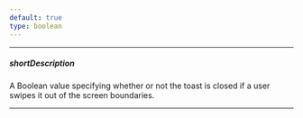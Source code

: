 ```yaml
---
default: true
type: boolean
---
```

---
##### shortDescription
A Boolean value specifying whether or not the toast is closed if a user swipes it out of the screen boundaries.

---
